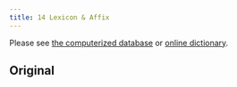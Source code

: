 ```yaml
---
title: 14 Lexicon & Affix
---
```


Please see [the computerized database](https://github.com/ryanlo713/lexicon-json) or [online dictionary](../enthrirhc).

## Original

<PDF url="../assets/newithkuil_lexicon.pdf" />

<PDF url="../assets/newithkuil_affixes.pdf" />